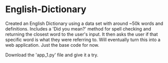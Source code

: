 # English-Dictionary
Created an English Dictionary using a data set with around ~50k words and definitions. Includes a 'Did you mean?' method for spell checking and returning the closest word to the user's input. It then asks the user if that specific word is what they were referring to. Will eventually turn this into a web application. Just the base code for now.

Download the 'app_1.py' file and give it a try.
